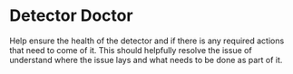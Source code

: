 # Detector Doctor

Help ensure the health of the detector and if there is any required actions that need to come of it.
This should helpfully resolve the issue of understand where the issue lays and what needs to be done 
as part of it.

